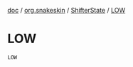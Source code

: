 [doc](../../index.md) / [org.snakeskin](../index.md) / [ShifterState](index.md) / [LOW](./-l-o-w.md)

# LOW

`LOW`